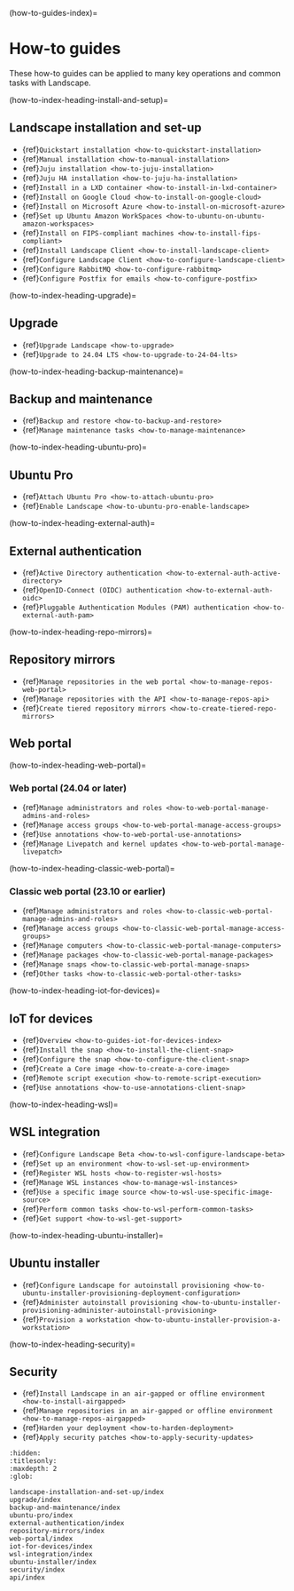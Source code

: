 (how-to-guides-index)=
# How-to guides

These how-to guides can be applied to many key operations and common tasks with Landscape.

(how-to-index-heading-install-and-setup)=
## Landscape installation and set-up

- {ref}`Quickstart installation <how-to-quickstart-installation>`
- {ref}`Manual installation <how-to-manual-installation>`
- {ref}`Juju installation <how-to-juju-installation>`
- {ref}`Juju HA installation <how-to-juju-ha-installation>`
- {ref}`Install in a LXD container <how-to-install-in-lxd-container>`
- {ref}`Install on Google Cloud <how-to-install-on-google-cloud>`
- {ref}`Install on Microsoft Azure <how-to-install-on-microsoft-azure>`
- {ref}`Set up Ubuntu Amazon WorkSpaces <how-to-ubuntu-on-ubuntu-amazon-workspaces>`
- {ref}`Install on FIPS-compliant machines <how-to-install-fips-compliant>`
- {ref}`Install Landscape Client <how-to-install-landscape-client>`
- {ref}`Configure Landscape Client <how-to-configure-landscape-client>`
- {ref}`Configure RabbitMQ <how-to-configure-rabbitmq>`
- {ref}`Configure Postfix for emails <how-to-configure-postfix>`

(how-to-index-heading-upgrade)=
## Upgrade

- {ref}`Upgrade Landscape <how-to-upgrade>`
- {ref}`Upgrade to 24.04 LTS <how-to-upgrade-to-24-04-lts>`

(how-to-index-heading-backup-maintenance)=
## Backup and maintenance

- {ref}`Backup and restore <how-to-backup-and-restore>`
- {ref}`Manage maintenance tasks <how-to-manage-maintenance>`

(how-to-index-heading-ubuntu-pro)=
## Ubuntu Pro

- {ref}`Attach Ubuntu Pro <how-to-attach-ubuntu-pro>`
- {ref}`Enable Landscape <how-to-ubuntu-pro-enable-landscape>`

(how-to-index-heading-external-auth)=
## External authentication

- {ref}`Active Directory authentication <how-to-external-auth-active-directory>`
- {ref}`OpenID-Connect (OIDC) authentication <how-to-external-auth-oidc>`
- {ref}`Pluggable Authentication Modules (PAM) authentication <how-to-external-auth-pam>`

(how-to-index-heading-repo-mirrors)=
## Repository mirrors

- {ref}`Manage repositories in the web portal <how-to-manage-repos-web-portal>`
- {ref}`Manage repositories with the API <how-to-manage-repos-api>`
- {ref}`Create tiered repository mirrors <how-to-create-tiered-repo-mirrors>`

## Web portal

(how-to-index-heading-web-portal)=
### Web portal (24.04 or later)

- {ref}`Manage administrators and roles <how-to-web-portal-manage-admins-and-roles>`
- {ref}`Manage access groups <how-to-web-portal-manage-access-groups>`
- {ref}`Use annotations <how-to-web-portal-use-annotations>`
- {ref}`Manage Livepatch and kernel updates <how-to-web-portal-manage-livepatch>`

(how-to-index-heading-classic-web-portal)=
### Classic web portal (23.10 or earlier)

- {ref}`Manage administrators and roles <how-to-classic-web-portal-manage-admins-and-roles>`
- {ref}`Manage access groups <how-to-classic-web-portal-manage-access-groups>`
- {ref}`Manage computers <how-to-classic-web-portal-manage-computers>`
- {ref}`Manage packages <how-to-classic-web-portal-manage-packages>`
- {ref}`Manage snaps <how-to-classic-web-portal-manage-snaps>`
- {ref}`Other tasks <how-to-classic-web-portal-other-tasks>`

(how-to-index-heading-iot-for-devices)=
## IoT for devices

- {ref}`Overview <how-to-guides-iot-for-devices-index>`
- {ref}`Install the snap <how-to-install-the-client-snap>`
- {ref}`Configure the snap <how-to-configure-the-client-snap>`
- {ref}`Create a Core image <how-to-create-a-core-image>`
- {ref}`Remote script execution <how-to-remote-script-execution>`
- {ref}`Use annotations <how-to-use-annotations-client-snap>`

(how-to-index-heading-wsl)=
## WSL integration

- {ref}`Configure Landscape Beta <how-to-wsl-configure-landscape-beta>`
- {ref}`Set up an environment <how-to-wsl-set-up-environment>`
- {ref}`Register WSL hosts <how-to-register-wsl-hosts>`
- {ref}`Manage WSL instances <how-to-manage-wsl-instances>`
- {ref}`Use a specific image source <how-to-wsl-use-specific-image-source>`
- {ref}`Perform common tasks <how-to-wsl-perform-common-tasks>`
- {ref}`Get support <how-to-wsl-get-support>`

(how-to-index-heading-ubuntu-installer)=
## Ubuntu installer

- {ref}`Configure Landscape for autoinstall provisioning <how-to-ubuntu-installer-provisioning-deployment-configuration>`
- {ref}`Administer autoinstall provisioning <how-to-ubuntu-installer-provisioning-administer-autoinstall-provisioning>`
- {ref}`Provision a workstation <how-to-ubuntu-installer-provision-a-workstation>`

(how-to-index-heading-security)=
## Security

- {ref}`Install Landscape in an air-gapped or offline environment <how-to-install-airgapped>`
- {ref}`Manage repositories in an air-gapped or offline environment <how-to-manage-repos-airgapped>`
- {ref}`Harden your deployment <how-to-harden-deployment>`
- {ref}`Apply security patches <how-to-apply-security-updates>`

```{toctree}
:hidden:
:titlesonly:
:maxdepth: 2
:glob:

landscape-installation-and-set-up/index
upgrade/index
backup-and-maintenance/index
ubuntu-pro/index
external-authentication/index
repository-mirrors/index
web-portal/index
iot-for-devices/index
wsl-integration/index
ubuntu-installer/index
security/index
api/index
```
